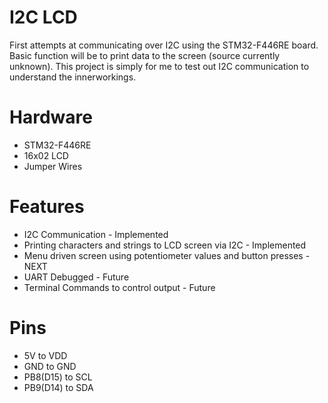 # I2C LCD
First attempts at communicating over I2C using the STM32-F446RE board. Basic function will be to print data to the screen (source currently unknown). This project is simply for me to test out I2C communication to understand the innerworkings.

# Hardware
- STM32-F446RE
- 16x02 LCD
- Jumper Wires

# Features
- I2C Communication - Implemented
- Printing characters and strings to LCD screen via I2C - Implemented
- Menu driven screen using potentiometer values and button presses - NEXT
- UART Debugged - Future
- Terminal Commands to control output - Future

# Pins
- 5V to VDD
- GND to GND
- PB8(D15) to SCL
- PB9(D14) to SDA
